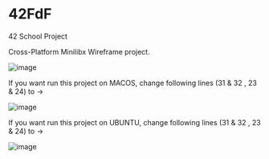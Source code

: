 # 42FdF
42 School Project

Cross-Platform Minilibx Wireframe project.

![image](https://github.com/alisariaslan/42FdF/assets/36519570/9a0f0980-b125-45d2-a6b7-a91583dbf71b)

If you want run this project on MACOS, change following lines (31 & 32 , 23 & 24) to ->

![image](https://github.com/alisariaslan/42FdF/assets/36519570/54a8f040-0a4e-4524-8b87-29da1c11d338)

If you want run this project on UBUNTU, change following lines (31 & 32 , 23 & 24) to ->

![image](https://github.com/alisariaslan/42FdF/assets/36519570/40e77a21-dde1-40a6-aa10-02f0a20aa9c4)
